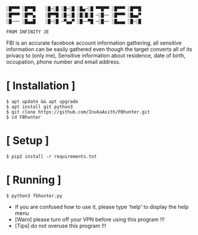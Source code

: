

```
			
░█▀▀▀ ░█▀▀█ 　 ░█─░█ ░█─░█ ░█▄─░█ ▀▀█▀▀ ░█▀▀▀ ░█▀▀█ 
░█▀▀▀ ░█▀▀▄ 　 ░█▀▀█ ░█─░█ ░█░█░█ ─░█── ░█▀▀▀ ░█▄▄▀ 
░█─── ░█▄▄█ 　 ░█─░█ ─▀▄▄▀ ░█──▀█ ─░█── ░█▄▄▄ ░█─░█

FROM INFINITY JE
```
FBI is an accurate facebook account information gathering, all sensitive information can be easily gathered even though the target converts all of its privacy to (only me), Sensitive information about residence, date of birth, occupation, phone number and email address.



# [ Installation ]
```
$ apt update && apt upgrade
$ apt install git python3
$ git clone https://github.com/InukaAsith/FBhunter.git
$ cd FBhunter
```

# [ Setup ]
```
$ pip2 install -r requirements.txt
```
# [ Running ]
```
$ python3 fbhunter.py
```


* if you are confused how to use it, please type 'help' to display the help menu
* [Warn] please turn off your VPN before using this program !!!
* [Tips] do not overuse this program !!!

